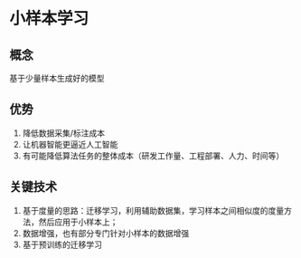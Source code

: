 小样本学习
====
## 概念
基于少量样本生成好的模型

## 优势
1. 降低数据采集/标注成本<br>
2. 让机器智能更逼近人工智能<br>
3. 有可能降低算法任务的整体成本（研发工作量、工程部署、人力、时间等）

## 关键技术
1. 基于度量的思路：迁移学习，利用辅助数据集，学习样本之间相似度的度量方法，然后应用于小样本上；
2. 数据增强，也有部分专门针对小样本的数据增强
3. 基于预训练的迁移学习
